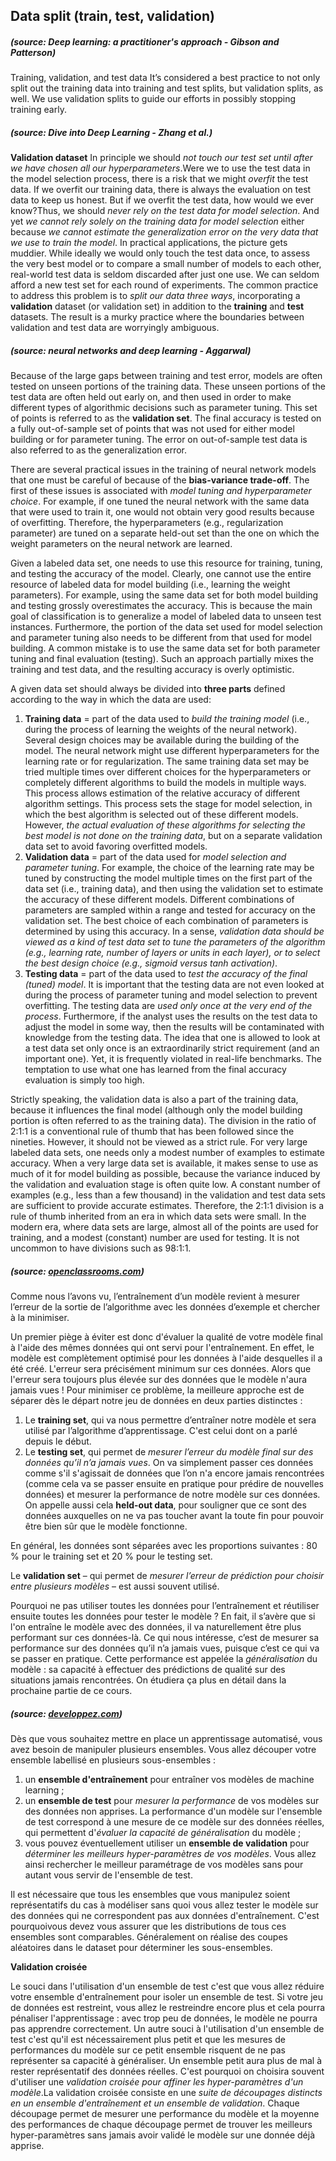 ## Data split (train, test, validation)


##### *(source: Deep learning: a practitioner's approach - Gibson and Patterson)*

Training, validation, and test data
It’s considered a best practice to not only split out the training data into training
and test splits, but validation splits, as well. We use validation splits to guide our
efforts in possibly stopping training early.


##### *(source: Dive into Deep Learning - Zhang et al.)*


**Validation dataset**
In principle we should *not touch our test set until after we have chosen all our hyperparameters*.Were we to use the test data in the model selection process, there is a risk that we might *overfit* the test data. If we overfit our training data, there is always the evaluation on test data to keep us honest. But if we overfit the test data, how would we ever know?Thus, we should *never rely on the test data for model selection*. And yet *we cannot rely solely on the training data for model selection* either because *we cannot estimate the generalization error on the very data that we use to train the model*. In practical applications, the picture gets muddier. While ideally we would only touch the test data once, to assess the very best model or to compare a small number of models to each other, real-world test data is seldom discarded after just one use. We can seldom afford a new test set for each round of experiments. The common practice to address this problem is to *split our data three ways*, incorporating a **validation** dataset (or validation set) in addition to the **training** and **test** datasets. The result is a murky practice where the boundaries between validation and test data are worryingly ambiguous. 


##### *(source: neural networks and deep learning - Aggarwal)*

Because of the large gaps between training and test error, models are often tested on unseen
portions of the training data. These unseen portions of the test data are often held out early
on, and then used in order to make different types of algorithmic decisions such as parameter
tuning. This set of points is referred to as the **validation set**. The final accuracy is tested on a
fully out-of-sample set of points that was not used for either model building or for parameter
tuning. The error on out-of-sample test data is also referred to as the generalization error.



There are several practical issues in the training of neural network models that one must be
careful of because of the **bias-variance trade-off**. The first of these issues is associated with
*model tuning and hyperparameter choice*. For example, if one tuned the neural network with
the same data that were used to train it, one would not obtain very good results because of
overfitting. Therefore, the hyperparameters (e.g., regularization parameter) are tuned on a
separate held-out set than the one on which the weight parameters on the neural network
are learned.


Given a labeled data set, one needs to use this resource for training, tuning, and testing
the accuracy of the model. Clearly, one cannot use the entire resource of labeled data for
model building (i.e., learning the weight parameters). For example, using the same data set
for both model building and testing grossly overestimates the accuracy. This is because the
main goal of classification is to generalize a model of labeled data to unseen test instances.
Furthermore, the portion of the data set used for model selection and parameter tuning also
needs to be different from that used for model building. A common mistake is to use the
same data set for both parameter tuning and final evaluation (testing). Such an approach
partially mixes the training and test data, and the resulting accuracy is overly optimistic.


A given data set should always be divided into **three parts** defined according to the way in
which the data are used:

1. **Training data** = part of the data used to *build the training model* (i.e., during
the process of learning the weights of the neural network). Several design choices may
be available during the building of the model. The neural network might use different
hyperparameters for the learning rate or for regularization. The same training data
set may be tried multiple times over different choices for the hyperparameters or
completely different algorithms to build the models in multiple ways. This process
allows estimation of the relative accuracy of different algorithm settings. This process
sets the stage for model selection, in which the best algorithm is selected out of these
different models. However, *the actual evaluation of these algorithms for selecting the
best model is not done on the training data*, but on a separate validation data set to
avoid favoring overfitted models.
2. **Validation data** = part of the data used for *model selection and parameter
tuning*. For example, the choice of the learning rate may be tuned by constructing
the model multiple times on the first part of the data set (i.e., training data), and
then using the validation set to estimate the accuracy of these different models. Different combinations of parameters are sampled within a range and tested for accuracy on the validation set. The best choice
of each combination of parameters is determined by using this accuracy. In a sense,
*validation data should be viewed as a kind of test data set to tune the parameters of
the algorithm (e.g., learning rate, number of layers or units in each layer), or to select
the best design choice (e.g., sigmoid versus tanh activation)*.
3. **Testing data** = part of the data used to *test the accuracy of the final (tuned)
model*. It is important that the testing data are not even looked at during the process
of parameter tuning and model selection to prevent overfitting. The testing data are
*used only once at the very end of the process*. Furthermore, if the analyst uses the
results on the test data to adjust the model in some way, then the results will be
contaminated with knowledge from the testing data. The idea that one is allowed
to look at a test data set only once is an extraordinarily strict requirement (and an
important one). Yet, it is frequently violated in real-life benchmarks. The temptation
to use what one has learned from the final accuracy evaluation is simply too high.

Strictly speaking, the validation data is also a part of the training
data, because it influences the final model (although only the model building portion is
often referred to as the training data). The division in the ratio of 2:1:1 is a conventional
rule of thumb that has been followed since the nineties. However, it should not be viewed as
a strict rule. For very large labeled data sets, one needs only a modest number of examples
to estimate accuracy. When a very large data set is available, it makes sense to use as much
of it for model building as possible, because the variance induced by the validation and
evaluation stage is often quite low. A constant number of examples (e.g., less than a few
thousand) in the validation and test data sets are sufficient to provide accurate estimates.
Therefore, the 2:1:1 division is a rule of thumb inherited from an era in which data sets
were small. In the modern era, where data sets are large, almost all of the points are used
for training, and a modest (constant) number are used for testing. It is not uncommon to
have divisions such as 98:1:1.

##### *(source: [openclassrooms.com](https://openclassrooms.com/fr/courses/4011851-initiez-vous-au-machine-learning/4020631-exploitez-votre-jeu-de-donnees))*


Comme nous l’avons vu, l’entraînement d’un modèle revient à mesurer l’erreur de la sortie de l’algorithme avec les données d’exemple et chercher à la minimiser.

Un premier piège à éviter est donc d'évaluer la qualité de votre modèle final à l'aide des mêmes données qui ont servi pour l'entraînement. En effet, le modèle est complètement optimisé pour les données à l'aide desquelles il a été créé. L'erreur sera précisément minimum sur ces données. Alors que l'erreur sera toujours plus élevée sur des données que le modèle n'aura jamais vues !
Pour minimiser ce problème, la meilleure approche est de séparer dès le départ notre jeu de données en deux parties distinctes :
1. Le **training set**, qui va nous permettre d’entraîner notre modèle et sera utilisé par l’algorithme d’apprentissage. C'est celui dont on a parlé depuis le début.
2. Le **testing set**, qui permet de *mesurer l’erreur du modèle final sur des données qu’il n’a jamais vues*. On va simplement passer ces données comme s'il s'agissait de données que l’on n'a encore jamais rencontrées (comme cela va se passer ensuite en pratique pour prédire de nouvelles données) et mesurer la performance de notre modèle sur ces données. On appelle aussi cela **held-out data**, pour souligner que ce sont des données auxquelles on ne va pas toucher avant la toute fin pour pouvoir être bien sûr que le modèle fonctionne.
    
En général, les données sont séparées avec les proportions suivantes : 80 % pour le training set et 20 % pour le testing set.
    
Le **validation set** – qui permet de *mesurer l’erreur de prédiction pour choisir entre plusieurs modèles* – est aussi souvent utilisé. 

Pourquoi ne pas utiliser toutes les données pour l’entraînement et réutiliser ensuite toutes les données pour tester le modèle ?
En fait, il s’avère que si l'on entraîne le modèle avec des données, il va naturellement être plus performant sur ces données-là. Ce qui nous intéresse, c’est de mesurer sa performance sur des données qu’il n’a jamais vues, puisque c’est ce qui va se passer en pratique. Cette performance est appelée la *généralisation* du modèle : sa capacité à effectuer des prédictions de qualité sur des situations jamais rencontrées. On étudiera ça plus en détail dans la prochaine partie de ce cours. 

##### *(source: [developpez.com](https://khayyam.developpez.com/articles/machine-learning/scikit-learn))*

Dès que vous souhaitez mettre en place un apprentissage automatisé, vous avez besoin de manipuler plusieurs ensembles. Vous allez découper votre ensemble labellisé en plusieurs sous-ensembles :
1. un **ensemble d'entraînement** pour entraîner vos modèles de machine learning ;
2. un **ensemble de test** pour *mesurer la performance* de vos modèles sur des données non apprises. La performance d'un modèle sur l'ensemble de test correspond à une mesure de ce modèle sur des données réelles, qui permettent d'*évaluer la capacité de généralisation* du modèle ;
3. vous pouvez éventuellement utiliser un **ensemble de validation** pour *déterminer les meilleurs hyper-paramètres de vos modèles*. Vous allez ainsi rechercher le meilleur paramétrage de vos modèles sans pour autant vous servir de l'ensemble de test. 

Il est nécessaire que tous les ensembles que vous manipulez soient représentatifs du cas à modéliser sans quoi vous allez tester le modèle sur des données qui ne correspondent pas aux données d'entraînement. C'est pourquoivous devez vous assurer que les distributions de tous ces ensembles sont comparables. Généralement on réalise des coupes aléatoires dans le dataset pour déterminer les sous-ensembles.

**Validation croisée**

Le souci dans l'utilisation d'un ensemble de test c'est que vous allez réduire votre ensemble d'entraînement pour isoler un ensemble de test. Si votre jeu de données est restreint, vous allez le restreindre encore plus et cela pourra pénaliser l'apprentissage : avec trop peu de données, le modèle ne pourra pas apprendre correctement. Un autre souci à l'utilisation d'un ensemble de test c'est qu'il est nécessairement plus petit et que les mesures de performances du modèle sur ce petit ensemble risquent de ne pas représenter sa capacité à généraliser. Un ensemble petit aura plus de mal à rester représentatif des données réelles. C'est pourquoi on choisira souvent d'utiliser une *validation croisée pour affiner les hyper-paramètres d'un modèle*.La validation croisée consiste en une *suite de découpages distincts en un ensemble d'entraînement et un ensemble de validation*. Chaque découpage permet de mesurer une performance du modèle et la moyenne des performances de chaque découpage permet de trouver les meilleurs hyper-paramètres sans jamais avoir validé le modèle sur une donnée déjà apprise.


